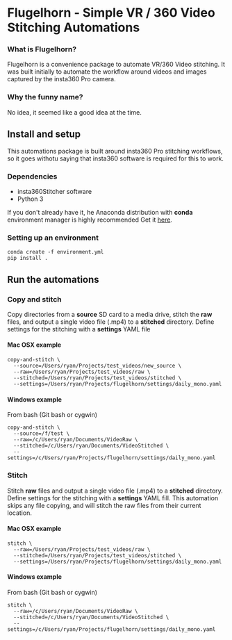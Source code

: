 # Flugelhorn - Simple VR / 360 Video Stitching Automations

### What is Flugelhorn?
Flugelhorn is a convenience package to automate VR/360 Video stitching.
It was built initially to automate the workflow around videos and images captured by the insta360 Pro camera.

### Why the funny name?
No idea, it seemed like a good idea at the time.

## Install and setup
This automations package is built around insta360 Pro stitching workflows, so it goes withotu saying that insta360 software is required for this to work.

### Dependencies
* insta360Stitcher software
* Python 3

If you don't already have it, he Anaconda distribution with **conda** environment manager is highly recommended
Get it [here](https://www.anaconda.com/download/).

### Setting up an environment
```
conda create -f environment.yml
pip install .
```

## Run the automations
### Copy and stitch
Copy directories from a **source** SD card to a media drive, stitch the **raw** files, and output a single video file (.mp4) to a **stitched** directory. Define settings for the stitching with a **settings** YAML file

#### Mac OSX example

```
copy-and-stitch \
  --source=/Users/ryan/Projects/test_videos/new_source \
  --raw=/Users/ryan/Projects/test_videos/raw \
  --stitched=/Users/ryan/Projects/test_videos/stitched \
  --settings=/Users/ryan/Projects/flugelhorn/settings/daily_mono.yaml
```


#### Windows example
From bash (Git bash or cygwin)
```
copy-and-stitch \
  --source=/f/test \
  --raw=/c/Users/ryan/Documents/VideoRaw \
  --stitched=/c/Users/ryan/Documents/VideoStitched \
  --settings=/c/Users/ryan/Projects/flugelhorn/settings/daily_mono.yaml
```


### Stitch
Stitch **raw** files and output a single video file (.mp4) to a **stitched** directory. Define settings for the stitching with a **settings** YAML fill. This automation skips any file copying, and will stitch the raw files from their current location.

#### Mac OSX example
```
stitch \
  --raw=/Users/ryan/Projects/test_videos/raw \
  --stitched=/Users/ryan/Projects/test_videos/stitched \
  --settings=/Users/ryan/Projects/flugelhorn/settings/daily_mono.yaml
```

#### Windows example
From bash (Git bash or cygwin)
```
stitch \
  --raw=/c/Users/ryan/Documents/VideoRaw \
  --stitched=/c/Users/ryan/Documents/VideoStitched \
  --settings=/c/Users/ryan/Projects/flugelhorn/settings/daily_mono.yaml
```
